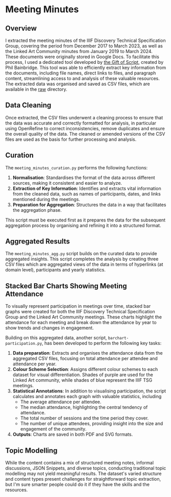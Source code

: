 # Meeting Minutes

## Overview

I extracted the meeting minutes of the IIIF Discovery Technical Specification Group, covering the period from December 2017 to March 2023, as well as the Linked Art Community minutes from January 2019 to March 2024. These documents were originally stored in Google Docs. To facilitate this process, I used a dedicated tool developed by [the Gift of Script](https://www.pbainbridge.co.uk/), created by Phil Bainbridge. This tool was able to efficiently extract key information from the documents, including file names, direct links to files, and paragraph content, streamlining access to and analysis of these valuable resources. The extracted data was organised and saved as CSV files, which are available in the [raw](raw/) directory.

## Data Cleaning

Once extracted, the CSV files underwent a cleaning process to ensure that the data was accurate and correctly formatted for analysis, in particular using OpenRefine to correct inconsistencies, remove duplicates and ensure the overall quality of the data. The cleaned or amended versions of the CSV files are used as the basis for further processing and analysis.

## Curation

The `meeting_minutes_curation.py` performs the following functions:

1. **Normalisation**: Standardises the format of the data across different sources, making it consistent and easier to analyze.
2. **Extraction of Key Information**: Identifies and extracts vital information from the cleaned data, such as names of participants, dates, and links mentioned during the meetings.
3. **Preparation for Aggregation**: Structures the data in a way that facilitates the aggregation phase.

This script must be executed first as it prepares the data for the subsequent aggregation process by organising and refining it into a structured format.

## Aggregated Results

The `meeting_minutes_agg.py` script builds on the curated data to provide aggregated insights. This script completes the analysis by creating three CSV files which are aggregated views of the data in terms of hyperlinks (at domain level), participants and yearly statistics.

## Stacked Bar Charts Showing Meeting Attendance

To visually represent participation in meetings over time, stacked bar graphs were created for both the IIIF Discovery Technical Specification Group and the Linked Art Community meetings. These charts highlight the attendance for each meeting and break down the attendance by year to show trends and changes in engagement.

Building on this aggregated data, another script, `barchart-participation.py`, has been developed to perform the following key tasks:

1. **Data preparation**: Extracts and organises the attendance data from the aggregated CSV files, focusing on total attendance per attendee and attendance per year.
2. **Colour Scheme Selection**: Assigns different colour schemes to each dataset for visual differentiation. Shades of purple are used for the Linked Art community, while shades of blue represent the IIIF TSG meetings.
3. **Statistical Annotations**: In addition to visualising participation, the script calculates and annotates each graph with valuable statistics, including
   - The average attendance per attendee.
   - The median attendance, highlighting the central tendency of attendance.
   - The total number of sessions and the time period they cover.
   - The number of unique attendees, providing insight into the size and engagement of the community.
4. **Outputs**: Charts are saved in both PDF and SVG formats.

## Topic Modelling

While the content contains a mix of structured meeting notes, informal discussions, JSON Snippets, and diverse topics, conducting traditional topic modelling may not yield meaningful results. The dataset's varied structure and content types present challenges for straightforward topic extraction, but I'm sure smarter people could do it if they have the skills and the resources.